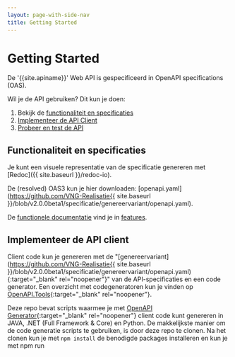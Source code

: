 ```yaml
---
layout: page-with-side-nav
title: Getting Started
---
```

# Getting Started

De '{{site.apiname}}' Web API is gespecificeerd in OpenAPI specifications (OAS).

Wil je de API gebruiken? Dit kun je doen:

1. Bekijk de [functionaliteit en specificaties](#functionaliteit-en-specificaties)
2. [Implementeer de API Client](#implementeer-de-api-client)
3. [Probeer en test de API](#probeer-en-test-de-api)

## Functionaliteit en specificaties

Je kunt een visuele representatie van de specificatie genereren met [Redoc]({{ site.baseurl }}/redoc-io).

De (resolved) OAS3 kun je hier downloaden: [openapi.yaml](https://github.com/VNG-Realisatie{{ site.baseurl }}/blob/v2.0.0beta1/specificatie/genereervariant/openapi.yaml).

De [functionele documentatie](./features-v2-beta) vind je in [features](./features-v2-beta).

## Implementeer de API client
Client code kun je genereren met de "[genereervariant](https://github.com/VNG-Realisatie{{ site.baseurl }}/blob/v2.0.0beta1/specificatie/genereervariant/openapi.yaml){:target="_blank" rel="noopener"}" van de API-specificaties en een code generator. Een overzicht met codegeneratoren kun je vinden op [OpenAPI.Tools](https://openapi.tools/#sdk){:target="_blank" rel="noopener"}.

Deze repo bevat scripts waarmee je met [OpenAPI Generator](https://openapi-generator.tech/){:target="_blank" rel="noopener"} client code kunt genereren in JAVA, .NET (Full Framework & Core) en Python. De makkelijkste manier om de code generatie scripts te gebruiken, is door deze repo te clonen. Na het clonen kun je met `npm install` de benodigde packages installeren en kun je met npm run <script naam> één van de volgende scripts uitvoeren:
- oas:generate-java-client (voor JAVA client code)
- oas:generate-netcore-client (voor .NET Core client code)
- oas:generate-net-client (voor .NET Full Framework client code)
- oas:generate-python-client (voor Python client code)

Een lijst met andere ondersteunde generator opties kun je vinden in de [Generators List](https://openapi-generator.tech/docs/generators){:target="_blank" rel="noopener"} van OpenAPI Generator.

Note. De prerequisite van OpenAPI Generator is JAVA. Je moet een JAVA runtime installeren voordat je OpenAPI Generator kunt gebruiken
  
## Probeer en test de API

Wil je de '{{site.apiname}}' Web API proberen en testen? Kijk op: `https://www.haalcentraal.nl/haalcentraal/api/brp`

Om de web api te gebruiken heb je een apikey nodig. Deze voeg je aan een request toe als header "X-API-KEY". Een API-key vraag je aan bij de product owner [c.dingemanse@comites.nl](mailto:c.dingemanse@comites.nl), of wordt ter plekke aan jou uitgereikt op de API Lab.

__Je kan de Haal Centraal probeeromgeving niet gebruiken vanuit de browser, dus ook niet vanuit de browserversie van Postman. Gebruik dus de desktopversie van een testtool (zoals Postman) om berichten te sturen.__

### Importeer de specificaties in Postman

De werking van de '{{site.apiname}}' Web API is het makkelijkst te testen met behulp van [Postman](https://www.getpostman.com/){:target="_blank" rel="noopener"}. We hebben al een [Postman collection](https://raw.githubusercontent.com/VNG-Realisatie{{ site.baseurl }}/master/test/BRP-Bevragen-v2-postman-collection.json){:target="_blank" rel="noopener"} voor je klaargezet. Deze kun je importeren in Postman.

In Postman kun je de Postman collection importeren en visueel de {{site.apiname}} Personen endpoint aanroepen. Volg deze stappen om de Postman collection te importeren:

1.Klik op de Import button om de Import dialog box te openen

![Import](./img/1-click-import-button-v2.jpg)  

2.Selecteer de 'Link' tab, plak de volgende url in de 'Enter a URL' textbox en klik op de Continue button

!['Import From Link'](./img/2-select-import-from-link-tab-v2.jpg)  

``` url
https://raw.githubusercontent.com/VNG-Realisatie{{ site.baseurl }}/master/test/BRP-Bevragen-v2-postman-collection.json
```

3.Klik op de Import button om de Postman collectie te importeren

![Generate Postman collection](./img/3-generate-postman-collection-v2.jpg)  

4.Import overzicht

![Postman collection overview](./img/4-postman-collection-overview-v2.jpg)  

### Configureer de url en api key

1. Klik op "Bevragen Personen v2" om de globale configuratie en documentatie scherm te openen.
![Generate Postman collection](./img/edit-collection-v2.png)
2. In de "Auth" tabblad, kies Type "API Key"
3. Vul in Key: "x-api-key", Value: de API key die je van Cathy hebt ontvangen, Add to: "Header"
4. Selecteer tabblad "Variables"
5. Vul bij baseUrl INITIAL VALUE en bij CURRENT VALUE: `https://www.haalcentraal.nl/haalcentraal/api/brp`

### Raadpleeg een Natuurlijk Persoon

Selecteer hiervoor de POST Raadpleeg met burgerservicenummer request.  
![POST Raadpleeg met burgerservicenummer](./img/5-post-request-v2.jpg)  
Selecteer de "Body" tabblad in het invoerscherm voor de request. Vul één of meerdere burgerservicenummers in in het burgerservicenummer veld en één of meerdere veld paden in het fields veld. Zie onderaan de Getting started voor mogelijke burgerservicenummers.

Klik op de Send button om de request naar de endpoint te sturen. De Web API reageert dan met een response:  
![Response](./img/7-response.jpg)

### Testpersonen

Deze tabel bevat fictieve burgerservicenummers van testpersonen voor specifieke situaties waarmee de 'Bevraging Persoon' Web API kan worden getest.

burgerservicenummer | situatie
---------------- | :-------  
999993847 | ouders, partner, kinderen, BAG-adres, verblijfplaats in onderzoek
999992077 | overleden
999993483 | geëmigreerd, verblijf buitenland, geheimhouding, uitgebreide verblijfplaatshistorie
999990482 | niet-BAG adres
000009921 | locatiebeschrijving
999993653 | niet-Nederlandse nationaliteit, ouders niet ingeschreven
999995017 | actuele en historische verblijfstitel
999990408 | gezag minderjarige
999994669 | verblijfplaatshistorie met verblijf buitenland en locatiebeschrijving en adrescorrectie
999992806 | uitgebreide verblijfstitelhistorie
999993926 | actuele en meerdere ex-partners
999991905 | twee beëindigde relaties
999993550 | partner niet ingeschreven
999990421 | meerdere kinderen, wel en niet-ingeschreven

De API gebruikt de GBA-V proefomgeving. Alle testpersonen die daarin voorkomen kun je ook in de API gebruiken. De volledige set testpersonen kan worden gedownload bij de [RvIG](https://www.rvig.nl/documenten/richtlijnen/2018/09/20/testdataset-persoonslijsten-proefomgevingen-gba-v){:target="_blank"}.
Een vertaling van GBA-V (LO GBA) attributen naar BRP API properties staat beschreven in de [BRP-LO GBA mapping](https://github.com/VNG-Realisatie{{ site.baseurl }}/blob/master/docs/BRP-LO%20GBA%20mapping.xlsx?raw=true){:target="_blank" rel="noopener"}.
